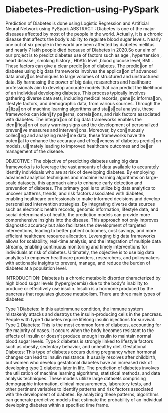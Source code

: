 # Diabetes-Prediction-using-PySpark
Prediction of Diabetes is done using Logistic Regression and Artificial Neural Network using PySpark
ABSTRACT : 
Diabetes is one of the major diseases affected by most of the people in the world. Actually, it is a chronic disease that affects the body's ability to regulate blood sugar levels. Nearly one out of six people in the world are been affected by diabetes mellitus and nearly 7 lakh people died because of Diabetes in 2020.So our aim of our project is to predict diabetes use of factors such as age , hypertension , heart disease , smoking history , HbA1c level ,blood glucose level, BMI . These factors can give a clear predic􏰀on of diabetes. The predic􏰀on of diabetes using big data frameworks involves the applica􏰀on of advanced data analy􏰀cs techniques to large volumes of structured and unstructured data. By harnessing the power of big data, researchers and healthcare professionals aim to develop accurate models that can predict the likelihood of an individual developing diabetes. This process typically involves gathering diverse data sets, including medical records, gene􏰀c informa􏰀on, lifestyle factors, and demographic data, from various sources. Through the u􏰀liza􏰀on of machine learning algorithms and sta􏰀s􏰀cal analysis, these frameworks can iden􏰀fy pa􏰁erns, correla􏰀ons, and risk factors associated with diabetes. The integra􏰀on of big data frameworks enables the iden􏰀fica􏰀on of early warning signs and the development of personalized preven􏰀ve measures and interven􏰀ons. Moreover, by con􏰀nuously collec􏰀ng and analyzing real-􏰀me data, these frameworks have the poten􏰀al to enhance the accuracy and effec􏰀veness of diabetes predic􏰀on models, ul􏰀mately leading to improved healthcare outcomes and be􏰁er management of the disease.

OBJECTIVE : 
The objective of predicting diabetes using big data frameworks is to leverage the vast amounts of data available to accurately identify individuals who are at risk of developing diabetes. By employing advanced analytics techniques and machine learning algorithms on large-scale datasets, this approach aims to enhance early detection and prevention of diabetes. The primary goal is to utilize big data analytics to uncover patterns, trends, and risk factors associated with diabetes, enabling healthcare professionals to make informed decisions and develop personalized intervention strategies. By integrating diverse data sources such as electronic health records, genomic information, lifestyle data, and social determinants of health, the prediction models can provide more comprehensive insights into the disease. This approach not only improves diagnostic accuracy but also facilitates the development of targeted interventions, leading to better patient outcomes, cost savings, and more efficient healthcare resource allocation. Leveraging big data frameworks allows for scalability, real-time analysis, and the integration of multiple data streams, enabling continuous monitoring and timely interventions for individuals at risk of diabetes. Ultimately, the objective is to use big data analytics to empower healthcare providers, researchers, and policymakers with actionable insights to prevent, manage, and reduce the burden of diabetes at a population level.

INTRODUCTION:
Diabetes is a chronic metabolic disorder characterized by high blood sugar levels (hyperglycemia) due to the body's inability to produce or effectively use insulin. Insulin is a hormone produced by the pancreas that regulates glucose metabolism. There are three main types of diabetes:

Type 1 Diabetes: In this autoimmune condition, the immune system mistakenly attacks and destroys the insulin-producing cells in the pancreas. People with type 1 diabetes require lifelong insulin injections for survival.
Type 2 Diabetes: This is the most common form of diabetes, accounting for the majority of cases. It occurs when the body becomes resistant to the effects of insulin or doesn't produce enough insulin to maintain normal blood sugar levels. Type 2 diabetes is strongly linked to lifestyle factors such as obesity, sedentary behavior, and unhealthy diet.
Gestational Diabetes: This type of diabetes occurs during pregnancy when hormonal changes can lead to insulin resistance. It usually resolves after childbirth, but women who develop gestational diabetes have an increased risk of developing type 2 diabetes later in life.
The prediction of diabetes involves the utilization of machine learning algorithms, statistical methods, and data analysis techniques. These models utilize large datasets comprising demographic information, clinical measurements, laboratory tests, and other pertinent variables to identify patterns and risk factors associated with the development of diabetes. By analyzing these patterns, algorithms can generate predictive models that estimate the probability of an individual developing diabetes within a specified time frame.
